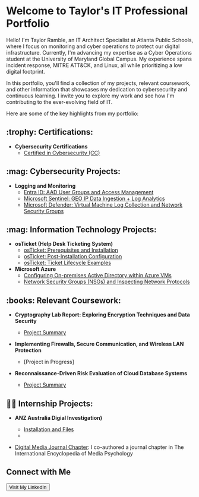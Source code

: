# Welcome to Taylor's IT Professional Portfolio

Hello! I'm Taylor Ramble, an IT Architect Specialist at Atlanta Public Schools, where I focus on monitoring and cyber operations to protect our digital infrastructure. Currently, I'm advancing my expertise as a Cyber Operations student at the University of Maryland Global Campus. My experience spans incident response, MITRE ATT&CK, and Linux, all while prioritizing a low digital footprint.

In this portfolio, you'll find a collection of my projects, relevant coursework, and other information that showcases my dedication to cybersecurity and continuous learning. I invite you to explore my work and see how I'm contributing to the ever-evolving field of IT.


Here are some of the key highlights from my portfolio:

<h2>:trophy: Certifications:</h2>

- <b>Cybersecurity Certifications</b>
  - [Certified in Cybersecurity (CC)](https://www.credly.com/badges/3cad471d-b734-42c0-93f9-3ff596953ff7/public_url)


<h2>:mag: Cybersecurity Projects:</h2>

- <b>Logging and Monitoring</b>
  - [Entra ID: AAD User Groups and Access Management](https://github.com/tmramble/AzureRBAC_Config)
  - [Microsoft Sentinel: GEO IP Data Ingestion + Log Analytics](https://github.com/tmramble/SentinelGeoIP)
  - [Microsoft Defender: Virtual Machine Log Collection and Network Security Groups](https://github.com/tmramble/MicrosoftDefenderNSG)



<h2>:mag: Information Technology Projects:</h2>

- <b>osTicket (Help Desk Ticketing System)</b>
  - [osTicket: Prerequisites and Installation](https://github.com/tmramble/osTicket)
  - [osTicket: Post-Installation Configuration](https://github.com/tmramble/post-install-config)
  - [osTicket: Ticket Lifecycle Examples](https://github.com/tmramble/ticket-lifecycle)
- <b>Microsoft Azure</b>
  - [Configuring On-premises Active Directory within Azure VMs](https://github.com/tmramble/Active-Directory-)
  - [Network Security Groups (NSGs) and Inspecting Network Protocols](https://github.com/tmramble/AzureNDS)
    
<h2>:books: Relevant Coursework:</h2>

- <b> Cryptography Lab Report: Exploring Encryption Techniques and Data Security</b>
  - [Project Summary](https://github.com/tmramble/crptography)
    
- <b>Implementing Firewalls, Secure Communication, and Wireless LAN Protection</b>
  - [Project in Progress]
    
- <b>Reconnaissance-Driven Risk Evaluation of Cloud Database Systems</b>
  - [Project Summary](https://github.com/tmramble/reconnaissance)

<h2>👨‍💻 Internship Projects:</h2>

- <b>ANZ Australia Digial Investigation)</b>
  - [Installation and Files](https://github.com/tmramble/packetcaptureanalysis)
  - 


  
- [Digital Media Journal Chapter](https://www.linkedin.com/in/taylor-ramble-4a395422a/overlay/1635542825761/single-media-viewer/?profileId=ACoAADly_rsBcasyCTiR_xBju9k3mBnV0hbWSqg): I co-authored a journal chapter in The International Encyclopedia of Media Psychology


<h2>Connect with Me</h2>
    <a href="https://www.linkedin.com/in/taylor-ramble-4a395422a/" target="_blank" rel="noopener noreferrer">
        <button>Visit My LinkedIn</button>

